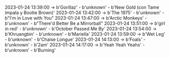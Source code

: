 2023-01-24 13:39:00 -> b'Gorillaz' - b'unknown' - b'New Gold (con Tame Impala y Bootie Brown)'
2023-01-24 13:42:00 -> b'The 1975' - b'unknown' - b"I'm in Love with You"
2023-01-24 13:47:00 -> b'Arctic Monkeys' - b'unknown' - b"There'd Better Be a Mirrorball"
2023-01-24 13:51:00 -> b'girl in red' - b'unknown' - b'October Passed Me By'
2023-01-24 13:54:00 -> b'Khruangbin' - b'unknown' - b'Mariella'
2023-01-24 13:59:00 -> b'Wet Leg' - b'unknown' - b'Chaise Longue'
2023-01-24 14:13:00 -> b'Foals' - b'unknown' - b'2am'
2023-01-24 14:17:00 -> b'Yeah Yeah Yeahs' - b'unknown' - b'Burning'
